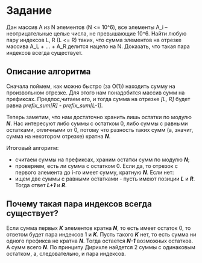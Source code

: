 # Задание

Дан массив A из N элементов (N <= 10^6), все элементы A_i – неотрицательные целые числа, не превышающие 10^6. Найти любую пару индексов L, R (L <= R) таких, что сумма элементов на отрезке массива A_L + … + A_R делится нацело на N. Доказать, что такая пара индексов всегда существует.

## Описание алгоритма

Сначала поймем, как можно быстро (за О(1)) находить сумму на произвольном отрезке. Для этого нам понадобится массив сумм на префиксах. Предпос,читаем его, и тогда сумма на отрезке *[L, R]* будет равна *prefix_sum[R] - prefix_sum[L-1]*. 

Теперь заметим, что нам достаточно хранить лишь остатки по модулю ***N***. 
Нас интересуют либо суммы с остатком 0, либо суммы с равными остатками, отличными от 0, потому что разность таких сумм (а, значит, сумма на некотором отрезке) кратна ***N***.

Итоговый алгоритм:
  - считаем суммы на префиксах, храним остатки сумм по модулю ***N***;
  - проверяем, есть ли сумма с остатком 0. Если да, то отрезок с первого элемента до i-го имеет сумму, кратную ***N***. Если нет:
  - ищем две суммы с равными остатками - пусть имеют позиции ***L*** и ***R***. Тогда ответ ***L+1*** и ***R***.


## Почему такая пара индексов всегда существует?

Если сумма первых ***K*** элементов кратна ***N***, то есть имеет остаток 0, то ответом будет пара индексов 1 и ***K***. 
Пусть такого ***K*** нет, то есть сумма ни одного префикса не кратна ***N***. Тогда остается ***N-1*** возможных остатков. А сумм всего ***N***. По принципу Дирихле найдется 2 суммы с одинаковым остатком, а, следовательно, и пара индексов.
